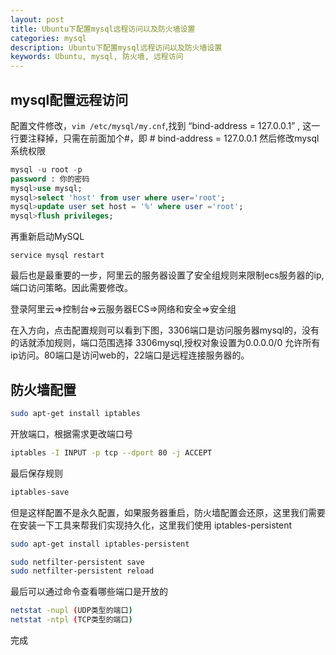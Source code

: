 ```yaml
---
layout: post
title: Ubuntu下配置mysql远程访问以及防火墙设置
categories: mysql
description: Ubuntu下配置mysql远程访问以及防火墙设置
keywords: Ubuntu, mysql, 防火墙, 远程访问
---
```



## mysql配置远程访问
配置文件修改，`vim /etc/mysql/my.cnf`,找到 “bind-address = 127.0.0.1” , 这一行要注释掉，只需在前面加个#，即 # bind-address = 127.0.0.1
然后修改mysql系统权限
```SQL
mysql -u root -p
password : 你的密码
mysql>use mysql;
mysql>select 'host' from user where user='root';
mysql>update user set host = '%' where user ='root';
mysql>flush privileges;
```
再重新启动MySQL
```
service mysql restart
```
最后也是最重要的一步，阿里云的服务器设置了安全组规则来限制ecs服务器的ip,端口访问策略。因此需要修改。

登录阿里云=>控制台=>云服务器ECS=>网络和安全=>安全组

在入方向，点击配置规则可以看到下图，3306端口是访问服务器mysql的，没有的话就添加规则，端口范围选择 3306mysql,授权对象设置为0.0.0.0/0 允许所有ip访问。80端口是访问web的，22端口是远程连接服务器的。

## 防火墙配置
```sh
sudo apt-get install iptables
```
开放端口，根据需求更改端口号
``` sh
iptables -I INPUT -p tcp --dport 80 -j ACCEPT
```
最后保存规则
```sh
iptables-save
```
但是这样配置不是永久配置，如果服务器重启，防火墙配置会还原，这里我们需要在安装一下工具来帮我们实现持久化，这里我们使用 iptables-persistent
```sh
sudo apt-get install iptables-persistent
```
```sh
sudo netfilter-persistent save
sudo netfilter-persistent reload
```
最后可以通过命令查看哪些端口是开放的
```sh
netstat -nupl (UDP类型的端口)
netstat -ntpl (TCP类型的端口)
```
完成
